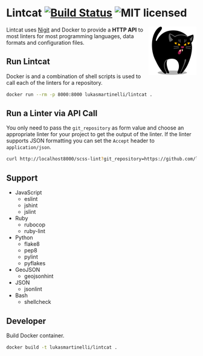 # Lintcat [![Build Status](https://travis-ci.org/lukasmartinelli/lintcat.svg)](https://travis-ci.org/lukasmartinelli/lintcat) ![MIT licensed](https://img.shields.io/badge/license-MIT-blue.svg)

<img align="right" alt="nigit cat logo" src="logo.png" />

Lintcat uses [Nigit](https://github.com/lukasmartinelli/nigit) and Docker to provide a **HTTP API** to most linters for most programming languages, data formats
and configuration files.

## Run Lintcat

Docker is and a combination of shell scripts is used to call each of the linters for a repository.

```bash
docker run --rm -p 8000:8000 lukasmartinelli/lintcat .
```

## Run a Linter via API Call

You only need to pass the `git_repository` as form value and choose an appropriate linter for your
project to get the output of the linter. If the linter supports JSON formatting you can set the `Accept` header
to `application/json`.

```bash
curl http://localhost8000/scss-lint?git_repository=https://github.com/lukasmartinelli/lintcat.git
```

## Support

- JavaScript
  - eslint
  - jshint
  - jslint
- Ruby
  - rubocop
  - ruby-lint
- Python
  - flake8
  - pep8
  - pylint
  - pyflakes
- GeoJSON
  - geojsonhint
- JSON
  - jsonlint
- Bash
  - shellcheck


## Developer

Build Docker container.

```bash
docker build -t lukasmartinelli/lintcat .
```
